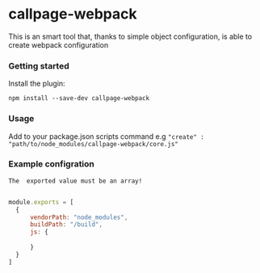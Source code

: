 # callpage-webpack

This is an smart tool that, thanks to simple object configuration, is able to create webpack configuration

### Getting started

Install the plugin:
```
npm install --save-dev callpage-webpack
```
### Usage

Add to your package.json scripts command e.g ``` "create" : "path/to/node_modules/callpage-webpack/core.js" ```

### Example configration

```The  exported value must be an array!```

```javascript

module.exports = [
  {
      vendorPath: "node_modules",
      buildPath: "/build",
      js: {
            
      }
  }
]
```
